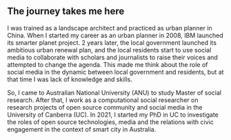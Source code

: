 ## The journey takes me here
I was trained as a landscape architect and practiced as urban planner in China.
When I started my career as an urban planner in 2008, IBM launched its smarter planet project.
2 years later, the local government launched its ambitious urban renewal plan, and the local residents start to use social media to collaborate with scholars and journalists to raise their voices and attempted to change the agenda.
This made me think about the role of social media in the dynamic between local government and residents, but at that time I was lack of knowledge and skills.

So, I came to Australian National University (ANU) to study Master of social research. After that, I work as a computational social researcher on research projects of open source community and social media in the University of Canberra (UC).
In 2021, I started my PhD in UC to investigate the roles of open source technologies, media and the relations with civic engagement in the context of smart city in Australia.




